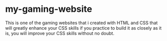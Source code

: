 # my-gaming-website

<p> This is one of the gaming websites that i created with HTML and CSS that will greatly enhance your CSS skills if you practice to build it as closely as it is, you will improve your CSS skills without no doubt. </p>

  
